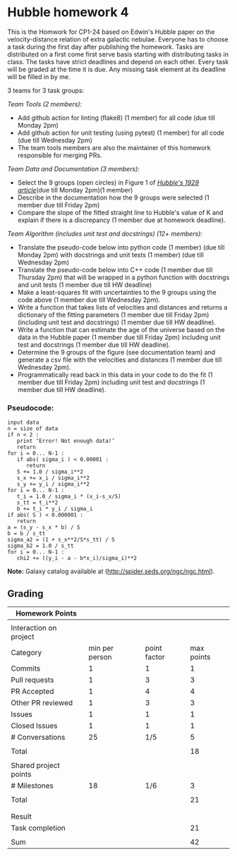 # Hubble homework 4

This is the Homwork for CP1-24 based on Edwin's Hubble paper on the velocity-distance relation of extra galactic nebulae.
Everyone has to choose a task during the first day after publishing the homework.
Tasks are distributed on a first come first serve basis starting with distributing tasks in class.
The tasks have strict deadlines and depend on each other. 
Every task will be graded at the time it is due.
Any missing task element at its deadline will be filled in by me.

3 teams for 3 task groups:

*Team Tools (2 members):*
- Add github action for linting (flake8)  (1 member) for all code (due till Monday 2pm)
- Add github action for unit testing (using pytest) (1 member) for all code (due till Wednesday 2pm)
- The team tools members are also the maintainer of this homework responsible for merging PRs.

*Team Data and Documentation (3 members):*
- Select the 9 groups (open circles) in Figure 1 of [_Hubble's 1929 article_](https://www.pnas.org/content/pnas/15/3/168.full.pdf)(due till Monday 2pm)(1 member) 
- Describe in the documentation how the 9 groups were selected (1 member due till Friday 2pm)
- Compare the slope of the fitted straight line to Hubble's value of K and explain if there is a discrepancy (1 member due at homework deadline).

*Team Algorithm (includes unit test and docstrings) (12+ members):*
- Translate the pseudo-code below into python code (1 member) (due till Monday 2pm) with docstrings and unit tests (1 member) (due  till Wednesday 2pm)
- Translate the pseudo-code below into C++ code (1 member due till Thursday 2pm) that will be wrapped in a python function with docstrings and unit tests (1 member due till HW deadline)
- Make a least-squares fit with uncertainties to the 9 groups using the code above (1 member due till Wednesday 2pm).
- Write a function that takes lists of velocities and distances and returns a dictionary of the fitting parameters (1 member due till Friday 2pm) (including unit test and docstrings) (1 member due till HW deadline).
- Write a function that can estimate the age of the universe based on the data in the Hubble paper (1 member due till Friday 2pm) including unit test and docstrings (1 member due till HW deadline).
- Determine the 9 groups of the figure (see documentation team) and generate a csv file with the velocities and distances (1 member due till Wednesday 2pm).
- Programmatically read back in this data in your code to do the fit (1 member due till Friday 2pm) including unit test and docstrings (1 member due till HW deadline).

### Pseudocode:
```
input data
n = size of data
if n < 2 : 
   print ‘Error! Not enough data!’
   return
for i = 0... N-1 : 
   if abs( sigma_i ) < 0.00001 : 
      return
   S += 1.0 / sigma_i**2
   s_x += x_i / sigma_i**2
   s_y += y_i / sigma_i**2
for i = 0... N-1 : 
   t_i = 1.0 / sigma_i * (x_i-s_x/S)
   s_tt = t_i**2
   b += t_i * y_i / sigma_i
if abs( S ) < 0.000001 : 
   return
a = (s_y - s_x * b) / S
b = b / s_tt
sigma_a2 = (1 + s_x**2/S*s_tt) / S
sigma_b2 = 1.0 / s_tt
for i = 0... N-1 : 
   chi2 += ((y_i - a - b*x_i)/sigma_i)**2
```

**Note:**
Galaxy catalog available at (http://spider.seds.org/ngc/ngc.html). 

## Grading

| Homework Points                  |                |              |            |
| -------------------------------- | -------------- | ------------ | ---------- |
|                                  |                |              |            |
| Interaction on project           |                |              |            |
| Category                         | min per person | point factor | max points |
| Commits                          | 1              | 1            | 1          |
| Pull requests                    | 1              | 3            | 3          |
| PR Accepted                      | 1              | 4            | 4          |
| Other PR reviewed                | 1              | 3            | 3          |     
| Issues                           | 1              | 1            | 1          | 
| Closed Issues                    | 1              | 1            | 1          |
| \# Conversations                 | 25             | 1/5          | 5          |
|                                  |                |              |            |
| Total                            |                |              | 18         |
|                                  |                |              |            |
| Shared project points            |                |              |            |
| \# Milestones                    | 18             | 1/6          | 3          |
|                                  |                |              |            |
| Total                            |                |              | 21         |
|                                  |                |              |            |
|                                  |                |              |            |
| Result                           |                |              |            |
| Task completion                  |                |              | 21         |
|                                  |                |              |            |
| Sum                              |                |              | 42         |
